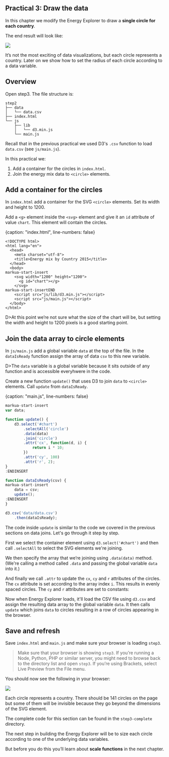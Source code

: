 ## Practical 3: Draw the data

In this chapter we modify the Energy Explorer to draw a **single circle for each country**.

The end result will look like:

![](https://learn.createwithdata.com/wp-content/uploads/2020/07/image-2.png)

It’s not the most exciting of data visualizations, but each circle represents a country. Later on we show how to set the radius of each circle according to a data variable.

## Overview

Open step3. The file structure is:

```text
step2
├── data
│   └── data.csv
├── index.html
└── js
    ├── lib
    │   └── d3.min.js
    └── main.js
```

Recall that in the previous practical we used D3's `.csv` function to load `data.csv` (see `js/main.js`).

In this practical we:

1. Add a container for the circles in  `index.html`.
2. Join the energy mix data to `<circle>` elements.

## Add a container for the circles

In `index.html` add a container for the SVG `<circle>` elements. Set its width and height to 1200.

Add a `<g>` element inside the `<svg>` element and give it an `id` attribute of value `chart`. This element will contain the circles. 

{caption: "index.html", line-numbers: false}
```
<!DOCTYPE html>
<html lang="en">
  <head>
    <meta charset="utf-8">
    <title>Energy mix by Country 2015</title>
  </head>
  <body>
markua-start-insert
    <svg width="1200" height="1200">
      <g id="chart"></g>
    </svg>
markua-start-insertEND
    <script src="js/lib/d3.min.js"></script>
    <script src="js/main.js"></script>
  </body>
</html>
```

D>At this point we’re not sure what the size of the chart will be, but setting the width and height to 1200 pixels is a good starting point.

## Join the data array to circle elements

In `js/main.js` add a global variable `data` at the top of the file. In the `dataIsReady` function assign the array of data `csv` to this new variable.

D>The `data` variable is a global variable because it sits outside of any function and is accessible everyhwere in the code.

Create a new function `update()` that uses D3 to join `data` to `<circle>` elements. Call `update` from `dataIsReady`.

{caption: "main.js", line-numbers: false}
```js
markua-start-insert
var data;

function update() {
    d3.select('#chart')
        .selectAll('circle')
        .data(data)
        .join('circle')
        .attr('cx', function(d, i) {
            return i * 10;
        })
        .attr('cy', 100)
        .attr('r', 2);
}
:ENDINSERT

function dataIsReady(csv) {
markua-start-insert
    data = csv;
    update();
:ENDINSERT
}

d3.csv('data/data.csv')
    .then(dataIsReady);
```

The code inside `update` is similar to the code we covered in the previous sections on data joins. Let's go through it step by step.

First we select the container element using `d3.select('#chart')` and then call `.selectAll` to select the SVG elements we're joining.

We then specify the array that we’re joining using `.data(data)` method. (We're calling a method called `.data` and passing the global variable `data` into it.)

And finally we call  `.attr` to update the `cx`, `cy` and `r` attributes of the circles. The `cx` attribute is set according to the array index `i`. This results in evenly spaced circles. The `cy` and `r` attributes are set to constants:

Now when Energy Explorer loads, it'll load the CSV file using `d3.csv` and assign the resulting data array to the global variable `data`. It then calls `update` which joins `data` to circles resulting in a row of circles appearing in the browser.

## Save and refresh

Save `index.html` and `main.js` and make sure your browser is loading `step3`.

> Make sure that your browser is showing `step3`. If you’re running a Node, Python, PHP or similar server, you might need to browse back to the directory list and open `step3`. If you’re using Brackets, select Live Preview from the File menu.

You should now see the following in your browser:

![](https://learn.createwithdata.com/wp-content/uploads/2020/07/image-2.png)

Each circle represents a country. There should be 141 circles on the page but some of them will be invisible because they go beyond the dimensions of the SVG element.

The complete code for this section can be found in the `step3-complete` directory.

The next step in building the Energy Explorer will be to size each circle according to one of the underlying data variables.

But before you do this you’ll learn about **scale functions** in the next chapter.
